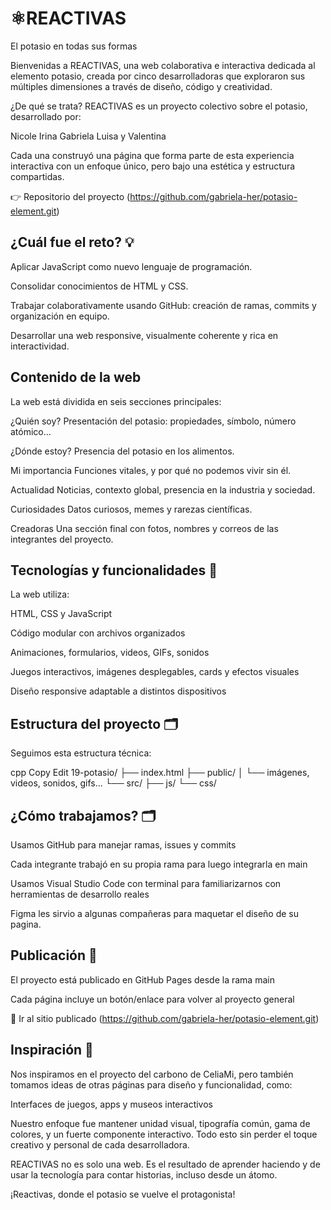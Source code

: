 # ⚛️REACTIVAS
El potasio en todas sus formas

Bienvenidas a REACTIVAS, una web colaborativa e interactiva dedicada al elemento potasio, creada por cinco desarrolladoras que exploraron sus múltiples dimensiones a través de diseño, código y creatividad.

¿De qué se trata?
REACTIVAS es un proyecto colectivo sobre el potasio, desarrollado por:

Nicole
Irina
Gabriela
Luisa y 
Valentina 

Cada una construyó una página que forma parte de esta experiencia interactiva con un enfoque único, pero bajo una estética y estructura compartidas.

👉 Repositorio del proyecto (https://github.com/gabriela-her/potasio-element.git)


## ¿Cuál fue el reto? 💡

Aplicar JavaScript como nuevo lenguaje de programación.

Consolidar conocimientos de HTML y CSS.

Trabajar colaborativamente usando GitHub: creación de ramas, commits y organización en equipo.

Desarrollar una web responsive, visualmente coherente y rica en interactividad.


## Contenido de la web

La web está dividida en seis secciones principales:

¿Quién soy? 
Presentación del potasio: propiedades, símbolo, número atómico...

¿Dónde estoy? 
Presencia del potasio en los alimentos.

Mi importancia 
Funciones vitales, y por qué no podemos vivir sin él.

Actualidad 
Noticias, contexto global, presencia en la industria y sociedad.

Curiosidades 
Datos curiosos, memes y rarezas científicas.

Creadoras
Una sección final con fotos, nombres y correos de las integrantes del proyecto.


## Tecnologías y funcionalidades 🧠 

La web utiliza:

HTML, CSS y JavaScript

Código modular con archivos organizados

Animaciones, formularios, videos, GIFs, sonidos

Juegos interactivos, imágenes desplegables, cards y efectos visuales

Diseño responsive adaptable a distintos dispositivos


## Estructura del proyecto 🗂️

Seguimos esta estructura técnica:

cpp
Copy
Edit
19-potasio/
├── index.html
├── public/
│   └── imágenes, videos, sonidos, gifs...
└── src/
   ├── js/
   └── css/



## ¿Cómo trabajamos? 🗂️

Usamos GitHub para manejar ramas, issues y commits

Cada integrante trabajó en su propia rama para luego integrarla en main

Usamos Visual Studio Code con terminal para familiarizarnos con herramientas de desarrollo reales

Figma les sirvio a algunas compañeras para maquetar el diseño de su pagina. 



## Publicación 🚀

El proyecto está publicado en GitHub Pages desde la rama main

Cada página incluye un botón/enlace para volver al proyecto general

🔗 Ir al sitio publicado (https://github.com/gabriela-her/potasio-element.git)



## Inspiración 🌈

Nos inspiramos en el proyecto del carbono de CeliaMi, pero también tomamos ideas de otras páginas para diseño y funcionalidad, como:

Interfaces de juegos, apps y museos interactivos

Nuestro enfoque fue mantener unidad visual, tipografía común, gama de colores, y un fuerte componente interactivo.
Todo esto sin perder el toque creativo y personal de cada desarrolladora.

REACTIVAS no es solo una web. Es el resultado de aprender haciendo y de usar la tecnología para contar historias, incluso desde un átomo.

¡Reactivas, donde el potasio se vuelve el protagonista!

